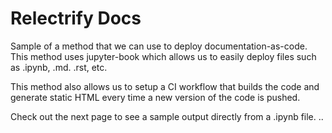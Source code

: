 # Relectrify Docs

Sample of a method that we can use to deploy documentation-as-code. This method uses jupyter-book which allows us to easily deploy files such as .ipynb, .md. .rst, etc.

This method also allows us to setup a CI workflow that builds the code and generate static HTML every time a new version of the code is pushed. 

Check out the next page to see a sample output directly from a .ipynb file. ..
